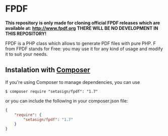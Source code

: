 # FPDF
**This repository is only made for cloning official FPDF releases which are available at: http://www.fpdf.org**
**THERE WILL BE NO DEVELOPMENT IN THIS REPOSITORY!**

FPDF is a PHP class which allows to generate PDF files with pure PHP. F from FPDF stands for Free: you may use it for any kind of usage and modify it to suit your needs.

## Instalation with [Composer](https://packagist.org/packages/setasign/fpdf)

If you're using Composer to manage dependencies, you can use

    $ composer require "setasign/fpdf": "1.7"

or you can include the following in your composer.json file:

```json
{
    "require": {
        "setasign/fpdf": "1.7"
    }
}
```
